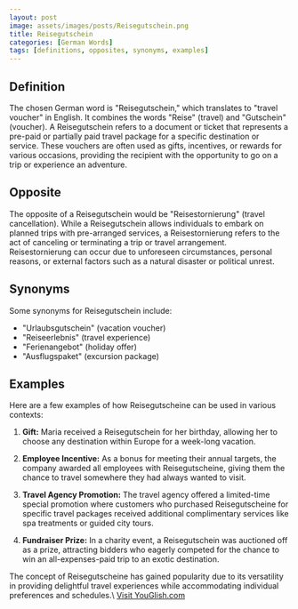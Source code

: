 ```yaml
---
layout: post
image: assets/images/posts/Reisegutschein.png
title: Reisegutschein
categories: [German Words]
tags: [definitions, opposites, synonyms, examples]
---
```


## Definition

The chosen German word is "Reisegutschein," which translates to "travel voucher" in English. It combines the words "Reise" (travel) and "Gutschein" (voucher). A Reisegutschein refers to a document or ticket that represents a pre-paid or partially paid travel package for a specific destination or service. These vouchers are often used as gifts, incentives, or rewards for various occasions, providing the recipient with the opportunity to go on a trip or experience an adventure.

## Opposite

The opposite of a Reisegutschein would be "Reisestornierung" (travel cancellation). While a Reisegutschein allows individuals to embark on planned trips with pre-arranged services, a Reisestornierung refers to the act of canceling or terminating a trip or travel arrangement. Reisestornierung can occur due to unforeseen circumstances, personal reasons, or external factors such as a natural disaster or political unrest.

## Synonyms

Some synonyms for Reisegutschein include:

- "Urlaubsgutschein" (vacation voucher)
- "Reiseerlebnis" (travel experience)
- "Ferienangebot" (holiday offer)
- "Ausflugspaket" (excursion package)

## Examples

Here are a few examples of how Reisegutscheine can be used in various contexts:

1. **Gift:** Maria received a Reisegutschein for her birthday, allowing her to choose any destination within Europe for a week-long vacation.

2. **Employee Incentive:** As a bonus for meeting their annual targets, the company awarded all employees with Reisegutscheine, giving them the chance to travel somewhere they had always wanted to visit.

3. **Travel Agency Promotion:** The travel agency offered a limited-time special promotion where customers who purchased Reisegutscheine for specific travel packages received additional complimentary services like spa treatments or guided city tours.

4. **Fundraiser Prize:** In a charity event, a Reisegutschein was auctioned off as a prize, attracting bidders who eagerly competed for the chance to win an all-expenses-paid trip to an exotic destination.

The concept of Reisegutscheine has gained popularity due to its versatility in providing delightful travel experiences while accommodating individual preferences and schedules.\ <a id="yg-widget-0" class="youglish-widget" data-query="Reisegutschein" data-lang="german" data-components="8412" data-auto-start="0" data-bkg-color="theme_light" data-title="How%20to%20pronounce%20Reisegutschein%20in%20German"  rel="nofollow" href="https://youglish.com">Visit YouGlish.com</a><script async src="https://youglish.com/public/emb/widget.js" charset="utf-8"></script>